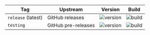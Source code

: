 | Tag                | Upstream            | Version | Build |
| -------------------|---------------------|---------|-------|
| `release` (latest) | GitHub releases     | ![version](https://img.shields.io/badge/dynamic/json?color=f5f5f5&style=flat-square&label=&query=%24.version&url=https%3A%2F%2Fraw.githubusercontent.com%2Fhotio%2Ftautulli%2Frelease%2FVERSION.json) | ![build](https://img.shields.io/github/workflow/status/hotio/tautulli/build/release?style=flat-square&label=) |
| `testing`          | GitHub pre-releases | ![version](https://img.shields.io/badge/dynamic/json?color=f5f5f5&style=flat-square&label=&query=%24.version&url=https%3A%2F%2Fraw.githubusercontent.com%2Fhotio%2Ftautulli%2Ftesting%2FVERSION.json) | ![build](https://img.shields.io/github/workflow/status/hotio/tautulli/build/testing?style=flat-square&label=) |
